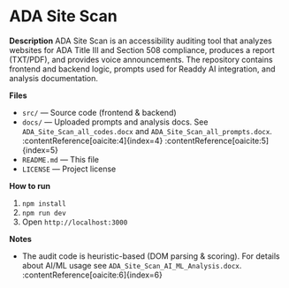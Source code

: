# ADA Site  Scan

**Description**
ADA Site Scan is an accessibility auditing tool that analyzes websites for ADA Title III and Section 508 compliance, produces a report (TXT/PDF), and provides voice announcements. The repository contains frontend and backend logic, prompts used for Readdy AI integration, and analysis documentation.

**Files**
- `src/` — Source code (frontend & backend)
- `docs/` — Uploaded prompts and analysis docs. See `ADA_Site_Scan_all_codes.docx` and `ADA_Site_Scan_all_prompts.docx`. :contentReference[oaicite:4]{index=4} :contentReference[oaicite:5]{index=5}
- `README.md` — This file
- `LICENSE` — Project license

**How to run**
1. `npm install`
2. `npm run dev`
3. Open `http://localhost:3000`

**Notes**
- The audit code is heuristic-based (DOM parsing & scoring). For details about AI/ML usage see `ADA_Site_Scan_AI_ML_Analysis.docx`. :contentReference[oaicite:6]{index=6}
